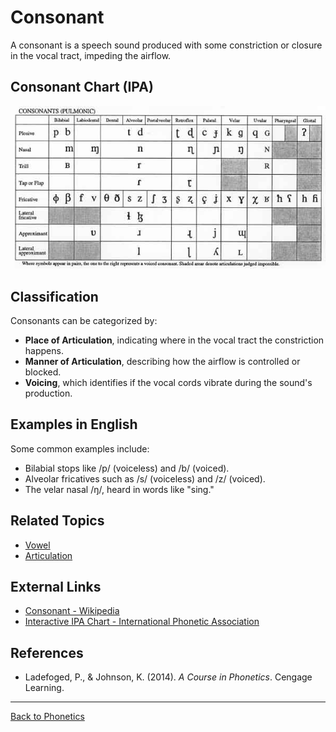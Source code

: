 # Consonant

A consonant is a speech sound produced with some constriction or closure in the vocal tract, impeding the airflow.

## Consonant Chart (IPA)

![Consonants](../../../../assets/consonant.jpg)


## Classification

Consonants can be categorized by:

- **Place of Articulation**, indicating where in the vocal tract the constriction happens.
- **Manner of Articulation**, describing how the airflow is controlled or blocked.
- **Voicing**, which identifies if the vocal cords vibrate during the sound's production.

## Examples in English

Some common examples include:

- Bilabial stops like /p/ (voiceless) and /b/ (voiced).
- Alveolar fricatives such as /s/ (voiceless) and /z/ (voiced).
- The velar nasal /ŋ/, heard in words like "sing."

## Related Topics

- [Vowel](../Core.Vowel.md)
- [Articulation](Articulation.md)

## External Links

- [Consonant - Wikipedia](https://en.wikipedia.org/wiki/Consonant)
- [Interactive IPA Chart - International Phonetic Association](https://www.internationalphoneticassociation.org/content/ipa-chart)

## References

- Ladefoged, P., & Johnson, K. (2014). *A Course in Phonetics*. Cengage Learning.

---

[Back to Phonetics](../README.md)
